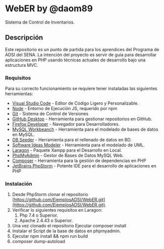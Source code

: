 # WebER by @daom89
Sistema de Control de Inventarios.

## Descripción 
Este repositorio es un punto de partida para los aprendices del Programa de ADSI del SENA. La intención del proyecto es servir de guía para desarrollar aplicaciones en PHP usando técnicas actuales de desarrollo bajo una estructura MVC.

### Requisitos
Para su correcto funcionamiento se requiere tener instaladas las siguientes herramientas:

* [Visual Studio Code](https://code.visualstudio.com/download) - Editor de Código Ligero y Personalizable.
* [Node](https://nodejs.org/es/download/) - Entorno de Ejecución JS, requerido por npm
* [Git](https://git-scm.com/download/win) - Sistema de Control de Versiones
* [GitHub Desktop](https://desktop.github.com/) - Herramienta para gestionar repositorios en GitHub.
* [Firefox Developer](https://www.mozilla.org/es-ES/firefox/all/#product-desktop-developer) - Navegador para Desarrolladores.
* [MySQL Workbeanch](https://www.mysql.com/products/workbench/) - Herramienta para el modelado de bases de datos en MySQL.
* [DB Seeder](https://github.com/haruncpi/db-seeder/releases) - Herramienta para el rellenado de datos en BD.
* [Software Ideas Modeler](https://www.softwareideas.net/en/download) - Herramienta para el modelado de UML.
* [Laragon](https://github.com/leokhoa/laragon/releases) - Paquete Xampp para el Desarrollo en Local.
* [PhpMyAdmin](https://www.phpmyadmin.net/) - Gestor de Bases de Datos MySQL Web.
* [Composer](https://getcomposer.org/download/) - Herramienta para la gestión de dependencias en PHP
* [JetBrains PhpStorm](https://www.jetbrains.com/es-es/phpstorm/download/#section=windows) - Potente IDE para el desarrollo de aplicaciones en PHP

### Instalación

1. Desde PhpStorm clonar el repositorio [https://github.com/EjemplosADSI/WebER.git](https://github.com/EjemplosADSI/WebER.git).
2. Verificar lo siguientes requisitos en Laragon:
    1. Php 7.4 o Superior.
    2. Apache 2.4.43 o Superior.
3. Una vez clonado el repositorio Ejecutar composer install
4. Instalar el Script de la base de datos en phpmyadmin.
5. Ejecutar npm install && npm run build
6. composer dump-autoload

